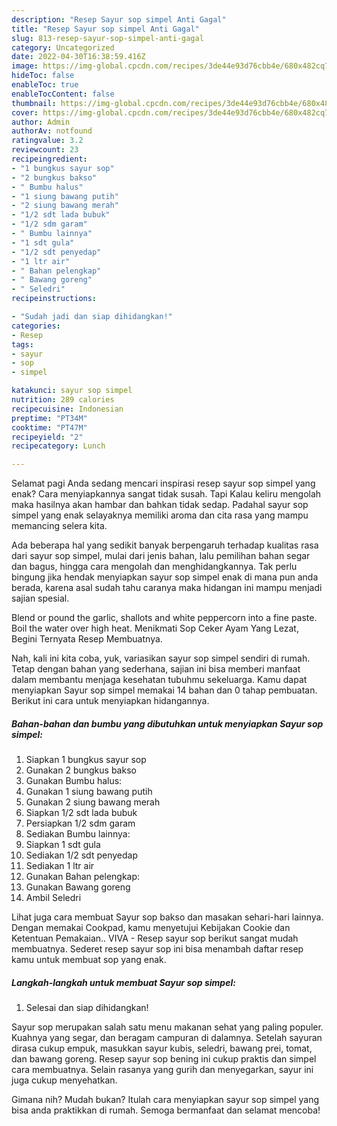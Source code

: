 ```yaml
---
description: "Resep Sayur sop simpel Anti Gagal"
title: "Resep Sayur sop simpel Anti Gagal"
slug: 813-resep-sayur-sop-simpel-anti-gagal
category: Uncategorized
date: 2022-04-30T16:38:59.416Z
image: https://img-global.cpcdn.com/recipes/3de44e93d76cbb4e/680x482cq70/sayur-sop-simpel-foto-resep-utama.jpg
hideToc: false
enableToc: true
enableTocContent: false
thumbnail: https://img-global.cpcdn.com/recipes/3de44e93d76cbb4e/680x482cq70/sayur-sop-simpel-foto-resep-utama.jpg
cover: https://img-global.cpcdn.com/recipes/3de44e93d76cbb4e/680x482cq70/sayur-sop-simpel-foto-resep-utama.jpg
author: Admin
authorAv: notfound
ratingvalue: 3.2
reviewcount: 23
recipeingredient:
- "1 bungkus sayur sop"
- "2 bungkus bakso"
- " Bumbu halus"
- "1 siung bawang putih"
- "2 siung bawang merah"
- "1/2 sdt lada bubuk"
- "1/2 sdm garam"
- " Bumbu lainnya"
- "1 sdt gula"
- "1/2 sdt penyedap"
- "1 ltr air"
- " Bahan pelengkap"
- " Bawang goreng"
- " Seledri"
recipeinstructions:

- "Sudah jadi dan siap dihidangkan!"
categories:
- Resep
tags:
- sayur
- sop
- simpel

katakunci: sayur sop simpel 
nutrition: 289 calories
recipecuisine: Indonesian
preptime: "PT34M"
cooktime: "PT47M"
recipeyield: "2"
recipecategory: Lunch

---
```



Selamat pagi Anda sedang mencari inspirasi resep sayur sop simpel yang enak? Cara menyiapkannya sangat tidak susah. Tapi Kalau keliru mengolah maka hasilnya akan hambar dan bahkan tidak sedap. Padahal sayur sop simpel yang enak selayaknya memiliki aroma dan cita rasa yang mampu memancing selera kita.


Ada beberapa hal yang sedikit banyak berpengaruh terhadap kualitas rasa dari sayur sop simpel, mulai dari jenis bahan, lalu pemilihan bahan segar dan bagus, hingga cara mengolah dan menghidangkannya. Tak perlu bingung jika hendak menyiapkan sayur sop simpel enak di mana pun anda berada, karena asal sudah tahu caranya maka hidangan ini mampu menjadi sajian spesial.

Blend or pound the garlic, shallots and white peppercorn into a fine paste. Boil the water over high heat. Menikmati Sop Ceker Ayam Yang Lezat, Begini Ternyata Resep Membuatnya.


Nah, kali ini kita coba, yuk, variasikan sayur sop simpel sendiri di rumah. Tetap dengan bahan yang sederhana, sajian ini bisa memberi manfaat dalam membantu menjaga kesehatan tubuhmu sekeluarga. Kamu dapat menyiapkan Sayur sop simpel memakai 14 bahan dan 0 tahap pembuatan. Berikut ini cara untuk menyiapkan hidangannya.

<!--inarticleads1-->

##### Bahan-bahan dan bumbu yang dibutuhkan untuk menyiapkan Sayur sop simpel:

1. Siapkan 1 bungkus sayur sop
1. Gunakan 2 bungkus bakso
1. Gunakan  Bumbu halus:
1. Gunakan 1 siung bawang putih
1. Gunakan 2 siung bawang merah
1. Siapkan 1/2 sdt lada bubuk
1. Persiapkan 1/2 sdm garam
1. Sediakan  Bumbu lainnya:
1. Siapkan 1 sdt gula
1. Sediakan 1/2 sdt penyedap
1. Sediakan 1 ltr air
1. Gunakan  Bahan pelengkap:
1. Gunakan  Bawang goreng
1. Ambil  Seledri


Lihat juga cara membuat Sayur sop bakso dan masakan sehari-hari lainnya. Dengan memakai Cookpad, kamu menyetujui Kebijakan Cookie dan Ketentuan Pemakaian.. VIVA - Resep sayur sop berikut sangat mudah membuatnya. Sederet resep sayur sop ini bisa menambah daftar resep kamu untuk membuat sop yang enak. 

<!--inarticleads2-->

##### Langkah-langkah untuk membuat Sayur sop simpel:


1. Selesai dan siap dihidangkan!

Sayur sop merupakan salah satu menu makanan sehat yang paling populer. Kuahnya yang segar, dan beragam campuran di dalamnya. Setelah sayuran dirasa cukup empuk, masukkan sayur kubis, seledri, bawang prei, tomat, dan bawang goreng. Resep sayur sop bening ini cukup praktis dan simpel cara membuatnya. Selain rasanya yang gurih dan menyegarkan, sayur ini juga cukup menyehatkan. 

Gimana nih? Mudah bukan? Itulah cara menyiapkan sayur sop simpel yang bisa anda praktikkan di rumah. Semoga bermanfaat dan selamat mencoba!
